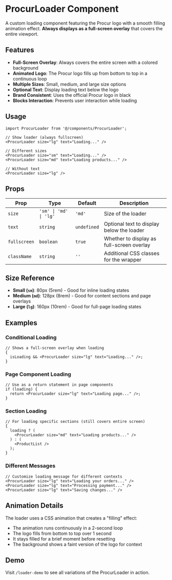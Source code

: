 # ProcurLoader Component

A custom loading component featuring the Procur logo with a smooth filling animation effect. **Always displays as a full-screen overlay** that covers the entire viewport.

## Features

- **Full-Screen Overlay**: Always covers the entire screen with a colored background
- **Animated Logo**: The Procur logo fills up from bottom to top in a continuous loop
- **Multiple Sizes**: Small, medium, and large size options
- **Optional Text**: Display loading text below the logo
- **Brand Consistent**: Uses the official Procur logo in black
- **Blocks Interaction**: Prevents user interaction while loading

## Usage

```tsx
import ProcurLoader from '@/components/ProcurLoader';

// Show loader (always fullscreen)
<ProcurLoader size="lg" text="Loading..." />

// Different sizes
<ProcurLoader size="sm" text="Loading..." />
<ProcurLoader size="md" text="Loading products..." />

// Without text
<ProcurLoader size="lg" />
```

## Props

| Prop         | Type                   | Default     | Description                               |
| ------------ | ---------------------- | ----------- | ----------------------------------------- |
| `size`       | `'sm' \| 'md' \| 'lg'` | `'md'`      | Size of the loader                        |
| `text`       | `string`               | `undefined` | Optional text to display below the loader |
| `fullscreen` | `boolean`              | `true`      | Whether to display as full-screen overlay |
| `className`  | `string`               | `''`        | Additional CSS classes for the wrapper    |

## Size Reference

- **Small (`sm`)**: 80px (5rem) - Good for inline loading states
- **Medium (`md`)**: 128px (8rem) - Good for content sections and page overlays
- **Large (`lg`)**: 160px (10rem) - Good for full-page loading states

## Examples

### Conditional Loading

```tsx
// Shows a full-screen overlay when loading
{
  isLoading && <ProcurLoader size="lg" text="Loading..." />;
}
```

### Page Component Loading

```tsx
// Use as a return statement in page components
if (loading) {
  return <ProcurLoader size="lg" text="Loading page..." />;
}
```

### Section Loading

```tsx
// For loading specific sections (still covers entire screen)
{
  loading ? (
    <ProcurLoader size="md" text="Loading products..." />
  ) : (
    <ProductList />
  );
}
```

### Different Messages

```tsx
// Customize loading message for different contexts
<ProcurLoader size="lg" text="Loading your orders..." />
<ProcurLoader size="lg" text="Processing payment..." />
<ProcurLoader size="lg" text="Saving changes..." />
```

## Animation Details

The loader uses a CSS animation that creates a "filling" effect:

- The animation runs continuously in a 2-second loop
- The logo fills from bottom to top over 1 second
- It stays filled for a brief moment before resetting
- The background shows a faint version of the logo for context

## Demo

Visit `/loader-demo` to see all variations of the ProcurLoader in action.
